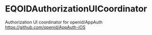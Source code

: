 # EQOIDAuthorizationUICoordinator
Authorization UI coordinator for openid/AppAuth https://github.com/openid/AppAuth-iOS
